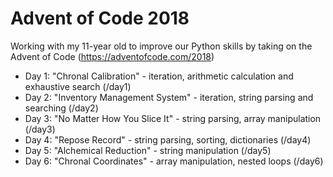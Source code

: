 # Advent of Code 2018

Working with my 11-year old to improve our Python skills by taking on the Advent of Code (https://adventofcode.com/2018)

* Day 1: "Chronal Calibration" - iteration, arithmetic calculation and exhaustive search (/day1)
* Day 2: "Inventory Management System" - iteration, string parsing and searching (/day2)
* Day 3: "No Matter How You Slice It" - string parsing, array manipulation (/day3)
* Day 4: "Repose Record" - string parsing, sorting, dictionaries (/day4)
* Day 5: "Alchemical Reduction" - string manipulation (/day5)
* Day 6: "Chronal Coordinates" - array manipulation, nested loops (/day6)
